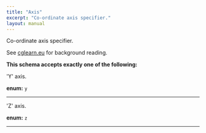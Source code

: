 ```yaml
---
title: "Axis"
excerpt: "Co-ordinate axis specifier."
layout: manual
---
```


Co-ordinate axis specifier.

See [cglearn.eu] for background reading.

[cglearn.eu]: https://cglearn.eu/pub/computer-graphics/introduction-to-geometry#material-coordinate-systems-1





**This schema accepts exactly one of the following:**

'Y' axis.

**enum:** `y`








----
'Z' axis.

**enum:** `z`








----




